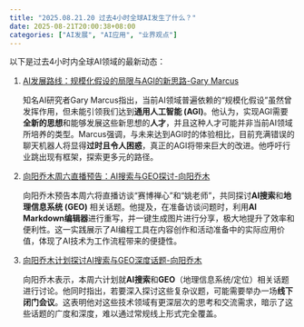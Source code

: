 ```yaml
---
title: "2025.08.21.20 过去4小时全球AI发生了什么？"
date: 2025-08-21T20:00:38+08:00
categories: ["AI发展", "AI应用", "业界观点"]
---
```


以下是过去4小时内全球AI领域的最新动态：

1.  [AI发展路线：规模化假设的局限与AGI的新思路-Gary Marcus](https://x.com/GaryMarcus/status/1958475741353451730)

    知名AI研究者Gary Marcus指出，当前AI领域普遍依赖的“规模化假设”虽然曾发挥作用，但未能引领我们达到**通用人工智能 (AGI)**。他认为，实现AGI需要**全新的思想**和能够发展这些新思想的**人才**，并且这种人才可能并非当前AI领域所培养的类型。Marcus强调，与未来达到AGI时的体验相比，目前充满错误的聊天机器人将显得**过时且令人困惑**，真正的AGI将带来巨大的改进。他呼吁行业跳出现有框架，探索更多元的路径。

2.  [向阳乔木周六直播预告：AI搜索与GEO探讨-向阳乔木](https://x.com/vista8/status/1958459100817490205)

    向阳乔木预告本周六将直播访谈“赛博禅心”和“姚老师”，共同探讨**AI搜索**和**地理信息系统 (GEO)** 相关话题。他提及，在准备访谈问题时，利用**AI Markdown编辑器**进行重写，并一键生成图片进行分享，极大地提升了效率和便利性。这一实践展示了AI编程工具在内容创作和活动准备中的实际应用价值，体现了AI技术为工作流程带来的便捷性。

3.  [向阳乔木计划探讨AI搜索与GEO深度话题-向阳乔木](https://x.com/vista8/status/1958453584527532476)

    向阳乔木表示，本周六计划就**AI搜索**和**GEO**（地理信息系统/定位）相关话题进行讨论。他同时指出，若要深入探讨这些复杂议题，可能需要举办一场**线下闭门会议**。这表明他对这些技术领域有更深层次的思考和交流需求，暗示了这些话题的广度和深度，难以通过常规线上形式完全覆盖。